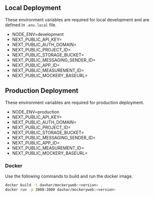 ## Local Deployment
These environment variables are required for local development and are defined in `.env.local` file.

- NODE_ENV=development
- NEXT_PUBLIC_API_KEY=<api key>
- NEXT_PUBLIC_AUTH_DOMAIN=<auth domain>
- NEXT_PUBLIC_PROJECT_ID=<project id>
- NEXT_PUBLIC_STORAGE_BUCKET=<storage bucket>
- NEXT_PUBLIC_MESSAGING_SENDER_ID=<messaging sender id>
- NEXT_PUBLIC_APP_ID=<app id>
- NEXT_PUBLIC_MEASUREMENT_ID=<measurement id>
- NEXT_PUBLIC_MOCKERY_BASEURL=<mockery base url>
  
## Production Deployment
These environment variables are required for production deployment.

- NODE_ENV=production
- NEXT_PUBLIC_API_KEY=<api key>
- NEXT_PUBLIC_AUTH_DOMAIN=<auth domain>
- NEXT_PUBLIC_PROJECT_ID=<project id>
- NEXT_PUBLIC_STORAGE_BUCKET=<storage bucket>
- NEXT_PUBLIC_MESSAGING_SENDER_ID=<messaging sender id>
- NEXT_PUBLIC_APP_ID=<app id>
- NEXT_PUBLIC_MEASUREMENT_ID=<measurement id>
- NEXT_PUBLIC_MOCKERY_BASEURL=<mockery base url>

### Docker
Use the following commands to build and run the docker image.

```bash
docker build -t davhar/mockeryweb:<version> .
docker run -p 3000:3000 davhar/mockeryweb:<version>
```
